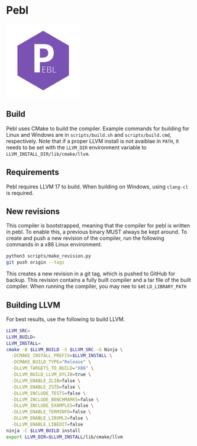# Pebl

![pebl icon](highlight/pebl/icons/pebl.svg)

## Build

Pebl uses CMake to build the compiler. Example commands for building for Linux and Windows are in `scripts/build.sh` and `scripts/build.cmd`, respectively. Note that if a proper LLVM install is not avaiblae in `PATH`, it needs to be set with the `LLVM_DIR` environment variable to `LLVM_INSTALL_DIR/lib/cmake/llvm`.

## Requirements

Pebl requires LLVM 17 to build. When building on Windows, using `clang-cl` is required.

## New revisions

This compiler is bootstrapped, meaning that the compiler for pebl is written in pebl. To enable this, a previous binary MUST always be kept around. To create and push a new revision of the compiler, run the following commands in a x86 Linux environment.

```bash
python3 scripts/make_revision.py
git push origin --tags
```

This creates a new revision in a git tag, which is pushed to GitHub for backup. This revision contains a fully built compiler and a tar file of the built compiler. When running the compiler, you may nee to set `LD_LIBRARY_PATH`

## Building LLVM

For best results, use the following to build LLVM.

```bash
LLVM_SRC=
LLVM_BUILD=
LLVM_INSTALL=
cmake -B $LLVM_BUILD -S $LLVM_SRC -G Ninja \
  -DCMAKE_INSTALL_PREFIX=$LLVM_INSTALL \
  -DCMAKE_BUILD_TYPE="Release" \
  -DLLVM_TARGETS_TO_BUILD="X86" \
  -DLLVM_BUILD_LLVM_DYLIB=true \
  -DLLVM_ENABLE_ZLIB=false \
  -DLLVM_ENABLE_ZSTD=false \
  -DLLVM_INCLUDE_TESTS=false \
  -DLLVM_INCLUDE_BENCHMARKS=false \
  -DLLVM_INCLUDE_EXAMPLES=false \
  -DLLVM_ENABLE_TERMINFO=false \
  -DLLVM_ENABLE_LIBXML2=false \
  -DLLVM_ENABLE_LIBEDIT=false
ninja -C $LLVM_BUILD install
export LLVM_DIR=$LLVM_INSTALL/lib/cmake/llvm
```
